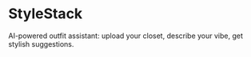 # StyleStack
AI-powered outfit assistant: upload your closet, describe your vibe, get stylish suggestions.
